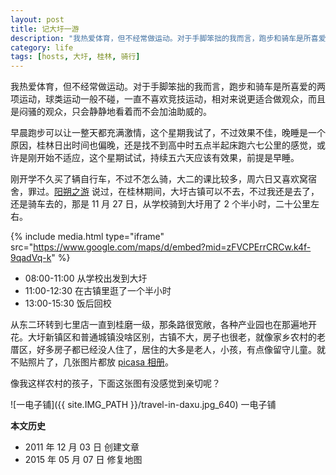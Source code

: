```yaml
---
layout: post
title: 记大圩一游
description: "我热爱体育，但不经常做运动。对于手脚笨拙的我而言，跑步和骑车是所喜爱的两项运动，球类运动一般不碰，一直不喜欢竞技运动，相对来说更适合做观众，而且是闷骚的观众，只会静静地看着而不会加油助威的。"
category: life
tags: [hosts, 大圩, 桂林, 骑行]
---
```


我热爱体育，但不经常做运动。对于手脚笨拙的我而言，跑步和骑车是所喜爱的两项运动，球类运动一般不碰，一直不喜欢竞技运动，相对来说更适合做观众，而且是闷骚的观众，只会静静地看着而不会加油助威的。

早晨跑步可以让一整天都充满激情，这个星期我试了，不过效果不佳，晚睡是一个原因，桂林日出时间也偏晚，还是找不到高中时五点半起床跑六七公里的感觉，或许是刚开始不适应，这个星期试试，持续五六天应该有效果，前提是早睡。

刚开学不久买了辆自行车，不过不怎么骑，大二的课比较多，周六日又喜欢窝宿舍，罪过。[阳朔之游](/travel-in-yangshuo.html) 说过，在桂林期间，大圩古镇可以不去，不过我还是去了，还是骑车去的，那是 11 月 27 日，从学校骑到大圩用了 2 个半小时，二十公里左右。

{% include media.html type="iframe" src="https://www.google.com/maps/d/embed?mid=zFVCPErrCRCw.k4f-9qadVq-k" %}

* 08:00-11:00  从学校出发到大圩
* 11:00-12:30  在古镇里逛了一个半小时
* 13:00-15:30  饭后回校

从东二环转到七里店一直到桂磨一级，那条路很宽敞，各种产业园也在那遍地开花。大圩新镇区和普通城镇没啥区别，古镇不大，房子也很老，就像家乡农村的老厝区，好多房子都已经没人住了，居住的大多是老人，小孩，有点像留守儿童。就不贴照片了，几张图片都放 [picasa 相册](https://get.google.com/albumarchive/106340993705258980585/album/AF1QipOW-xtCRtwMoh5TUVVsiNkubPARmgYHHx2HN1Qr?authKey=CP6eicW6zYutEw)。

像我这样农村的孩子，下面这张图有没感觉到亲切呢？

![一电子铺]({{ site.IMG_PATH }}/travel-in-daxu.jpg_640)
一电子铺

**本文历史**

* 2011 年 12 月 03 日 创建文章
* 2015 年 05 月 07 日 修复地图
